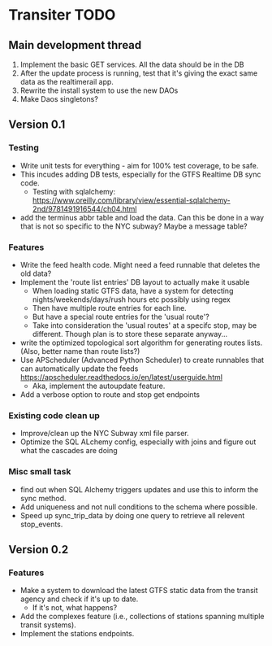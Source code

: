 # Transiter TODO

## Main development thread

 1. Implement the basic GET services.
    All the data should be in the DB
 1. After the update process is running, test that it's giving 
    the exact same
    data as the realtimerail app.
 1. Rewrite the install system to use the new DAOs
 1. Make Daos singletons?

## Version 0.1

### Testing

 - Write unit tests for everything - aim for 100% test coverage, 
    to be safe.
  - This incudes adding DB tests, especially for the GTFS Realtime DB sync code.
    - Testing with sqlalchemy:
    https://www.oreilly.com/library/view/essential-sqlalchemy-2nd/9781491916544/ch04.html
 - add the terminus abbr table and load the data. Can this be done in a way
    that is not so specific to the NYC subway? Maybe a message table?
    
### Features

- Write the feed health code. Might need a feed runnable
    that deletes the old data?
- Implement the 'route list entries' DB layout to actually
    make it usable
    - When loading static GTFS data, have a system for
        detecting nights/weekends/days/rush hours etc
        possibly using regex
    - Then have multiple route entries for each line.
    - But have a special route entries for the 'usual route'?
    - Take into consideration the 'usual routes' at a specifc
        stop, may be different. Though plan is to store
        these separate anyway...
- write the optimized topological sort algorithm for generating routes lists.
    (Also, better name than route lists?)
- Use APScheduler (Advanced Python Scheduler) to create runnables that
    can automatically update the feeds
    https://apscheduler.readthedocs.io/en/latest/userguide.html
    - Aka, implement the autoupdate feature.
- Add a verbose option to route and stop get endpoints
    
### Existing code clean up
- Improve/clean up the NYC Subway xml file parser.
- Optimize the SQL ALchemy config, especially with joins
    and figure out what the cascades are doing
    
    
### Misc small task
- find out when SQL Alchemy triggers updates 
    and use this to inform the sync method.
- Add uniqueness and not null conditions to the schema
    where possible.
- Speed up sync_trip_data by doing one query to retrieve
    all relevent stop_events.


## Version 0.2

### Features

- Make a system to download the latest GTFS static data 
    from the transit agency
    and check if it's up to date.
    - If it's not, what happens?
- Add the complexes feature (i.e., collections of stations
    spanning multiple transit systems).
- Implement the stations endpoints.


